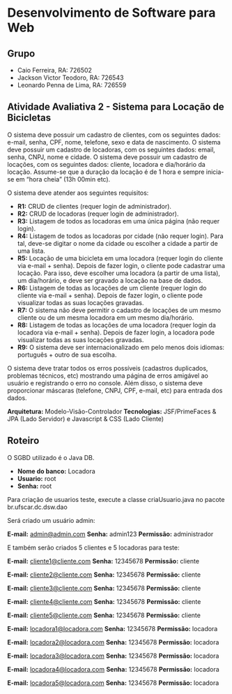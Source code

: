 # Desenvolvimento de Software para Web

## Grupo
* Caio Ferreira, RA: 726502
* Jackson Victor Teodoro, RA: 726543
* Leonardo Penna de Lima, RA: 726559

## Atividade Avaliativa 2 - Sistema para Locação de Bicicletas

O sistema deve possuir um cadastro de clientes, com os seguintes dados: e-mail, senha, CPF, nome, telefone, sexo e data de nascimento.
O sistema deve possuir um cadastro de locadoras, com os seguintes dados: email, senha, CNPJ, nome e cidade.
O sistema deve possuir um cadastro de locações, com os seguintes dados: cliente, locadora e dia/horário da locação. Assume-se que a duração da locação é de 1 hora e sempre inicia-se em “hora cheia” (13h 00min etc).

O sistema deve atender aos seguintes requisitos:
* __R1:__ CRUD de clientes (requer login de administrador).
* __R2:__ CRUD de locadoras (requer login de administrador).
* __R3:__ Listagem de todos as locadoras em uma única página (não requer login).
* __R4:__ Listagem de todos as locadoras por cidade (não requer login). Para tal, deve-se digitar o nome da cidade ou escolher a cidade a partir de uma lista.
* __R5:__ Locação de uma bicicleta em uma locadora (requer login do cliente via e-mail + senha). Depois de fazer login, o cliente pode cadastrar uma locação. Para isso, deve escolher uma locadora (a partir de uma lista), um dia/horário, e deve ser gravado a locação na base de dados.
* __R6:__ Listagem de todas as locações de um cliente (requer login do cliente via e-mail + senha). Depois de fazer login, o cliente pode visualizar todas as suas locações gravadas.
* __R7:__ O sistema não deve permitir o cadastro de locações de um mesmo cliente ou de um mesma locadora em um mesmo dia/horário.
* __R8:__ Listagem de todas as locações de uma locadora (requer login da locadora via e-mail + senha). Depois de fazer login, a locadora pode
visualizar todas as suas locações gravadas.
* __R9:__ O sistema deve ser internacionalizado em pelo menos dois idiomas: português + outro de sua escolha.

O sistema deve tratar todos os erros possíveis (cadastros duplicados, problemas técnicos, etc) mostrando uma página de erros amigável ao usuário e registrando o erro no console. Além disso, o sistema deve proporcionar máscaras (telefone, CNPJ, CPF, e-mail, etc) para entrada dos dados.

__Arquitetura:__ Modelo-Visão-Controlador
__Tecnologias:__ JSF/PrimeFaces & JPA (Lado Servidor) e Javascript & CSS (Lado Cliente)

## Roteiro

O SGBD utilizado é o Java DB.
* __Nome do banco:__ Locadora
* __Usuario:__ root
* __Senha:__ root

Para criação de usuarios teste, execute a classe criaUsuario.java no pacote br.ufscar.dc.dsw.dao

Será criado um usuário admin:

__E-mail:__ admin@admin.com
__Senha:__ admin123
__Permissão:__ administrador

E também serão criados 5 clientes e 5 locadoras para teste:

__E-mail:__ cliente1@cliente.com
__Senha:__ 12345678
__Permissão:__ cliente

__E-mail:__ cliente2@cliente.com
__Senha:__ 12345678
__Permissão:__ cliente

__E-mail:__ cliente3@cliente.com
__Senha:__ 12345678
__Permissão:__ cliente

__E-mail:__ cliente4@cliente.com
__Senha:__ 12345678
__Permissão:__ cliente

__E-mail:__ cliente5@cliente.com
__Senha:__ 12345678
__Permissão:__ cliente

__E-mail:__ locadora1@locadora.com
__Senha:__ 12345678
__Permissão:__ locadora

__E-mail:__ locadora2@locadora.com
__Senha:__ 12345678
__Permissão:__ locadora

__E-mail:__ locadora3@locadora.com
__Senha:__ 12345678
__Permissão:__ locadora

__E-mail:__ locadora4@locadora.com
__Senha:__ 12345678
__Permissão:__ locadora

__E-mail:__ locadora5@locadora.com
__Senha:__ 12345678
__Permissão:__ locadora